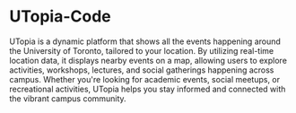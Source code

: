 # UTopia-Code
UTopia is a dynamic platform that shows all the events happening around the University of Toronto, tailored to your location. By utilizing real-time location data, it displays nearby events on a map, allowing users to explore activities, workshops, lectures, and social gatherings happening across campus. Whether you're looking for academic events, social meetups, or recreational activities, UTopia helps you stay informed and connected with the vibrant campus community.


